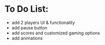 # To Do List:

- add 2 players UI & functionality
- add pause button
- add scores and customized gaming options
- add animations
